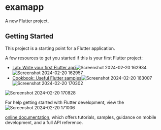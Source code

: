 # examapp

A new Flutter project.

## Getting Started

This project is a starting point for a Flutter application.

A few resources to get you started if this is your first Flutter project:


- [Lab: Write your first Flutter app](https://docs.flutter.dev/get-started/codelab)![Screenshot 2024-02-20 162934](https://github.com/DarshanPatel311/examapp/assets/143177575/9166b8d1-2c8d-490d-87b0-67c0e515e2f5)
![Screenshot 2024-02-20 162957](https://github.com/DarshanPatel311/examapp/assets/143177575/472a6e46-f954-4973-acd7-1719745998cd)
- [Cookbook: Useful Flutter samples](https://docs.flutter.dev/cookbook)![Screenshot 2024-02-20 163007](https://github.com/DarshanPatel311/examapp/assets/143177575/7e6e1025-c748-40c2-9982-283fe8b33853)
![Screenshot 2024-02-20 170302](https://github.com/DarshanPatel311/examapp/assets/143177575/6d70df5d-e612-460d-9992-a5f436074598)

![Screenshot 2024-02-20 170828](https://github.com/DarshanPatel311/examapp/assets/143177575/b373a1b8-5a48-459a-bab5-f418d8580536)

For help getting started with Flutter development, view the![Screenshot 2024-02-20 171006](https://github.com/DarshanPatel311/examapp/assets/143177575/6b8904b9-2990-4aaa-9c94-1e5cd755ba44)

[online documentation](https://docs.flutter.dev/), which offers tutorials,
samples, guidance on mobile development, and a full API reference.
